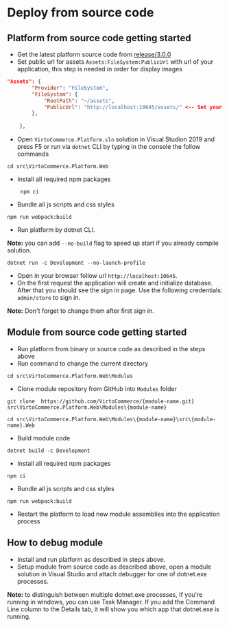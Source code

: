 # Deploy from source code

## Platform from source code getting started

- Get the latest platform source code from [release/3.0.0](https://github.com/VirtoCommerce/vc-platform/tree/release/3.0.0)
- Set public url for assets `Assets:FileSystem:PublicUrl` with url of your application, this step is needed in order for display images

```json
"Assets": {
        "Provider": "FileSystem",
        "FileSystem": {
            "RootPath": "~/assets",
            "PublicUrl": "http://localhost:10645/assets/" <-- Set your platform application url with port localhost:10645
        },
     
    },
```

- Open `VirtoCommerce.Platform.sln` solution in Visual Studion 2019 and press F5 or run via `dotnet` CLI by typing in the console the follow commands

```console
cd src\VirtoCommerce.Platform.Web
```

- Install all required npm packages

   ```console
    npm ci
   ```

- Bundle all js scripts and css styles

```console
npm run webpack:build
```

- Run platform by dotnet CLI.

**Note:** you can add `--no-build` flag to speed up start if you already compile solution.

```console
dotnet run -c Development --no-launch-profile
```

- Open in your browser follow url `http://localhost:10645`.
- On the first request the application will create and initialize database. After that you should see the sign in page. Use the following credentials: `admin/store` to sign in.

**Note:** Don't forget to change them after first sign in.

## Module from source code getting started

- Run platform from binary or source code as described in the steps above
- Run command to change the current directory

```console
cd src\VirtoCommerce.Platform.Web\Modules
```

- Clone module repository from GitHub into `Modules` folder

```console
git clone  https://github.com/VirtoCommerce/{module-name.git}  src\VirtoCommerce.Platform.Web\Modules\{module-name}
```

```console
cd src\VirtoCommerce.Platform.Web\Modules\{module-name}\src\{module-name}.Web
```

- Build module code

```console
dotnet build -c Development
```

- Install all required npm packages

```console
npm ci
```

- Bundle all js scripts and css styles

```console
npm run webpack:build
```

- Restart the platform to load new module assemblies into the application process

## How to debug module

- Install and run platform as described in steps above.
- Setup module from source code as described above, open a module solution in Visual Studio and attach debugger for one of dotnet.exe processes.

**Note:** to distinguish between multiple dotnet.exe processes, If you're running in windows, you can use Task Manager. If you add the Command Line column to the Details tab, it will show you which app that dotnet.exe is running.
